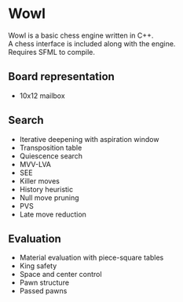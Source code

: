 # Wowl
Wowl is a basic chess engine written in C++.<br />
A chess interface is included along with the engine.<br />
Requires SFML to compile.

## Board representation
* 10x12 mailbox

## Search
* Iterative deepening with aspiration window
* Transposition table
* Quiescence search
* MVV-LVA
* SEE
* Killer moves
* History heuristic
* Null move pruning
* PVS
* Late move reduction

## Evaluation
* Material evaluation with piece-square tables
* King safety
* Space and center control
* Pawn structure
* Passed pawns